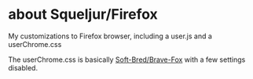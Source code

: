 # about Squeljur/Firefox
My customizations to Firefox browser, including a user.js and a userChrome.css 

The userChrome.css is basically [Soft-Bred/Brave-Fox](https://github.com/Soft-Bred/Brave-Fox/) with a few settings disabled.


